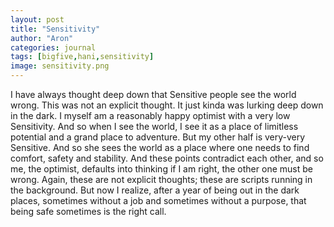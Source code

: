 ```yaml
---
layout: post
title: "Sensitivity"
author: "Aron"
categories: journal
tags: [bigfive,hani,sensitivity]
image: sensitivity.png
---
```


I have always thought deep down that Sensitive people see the world wrong. This was not an explicit thought. It just kinda was lurking deep down in the dark. I myself am a reasonably happy optimist with a very low Sensitivity. And so when I see the world, I see it as a place of limitless potential and a grand place to adventure. But my other half is very-very Sensitive. And so she sees the world as a place where one needs to find comfort, safety and stability. And these points contradict each other, and so me, the optimist, defaults into thinking if I am right, the other one must be wrong. Again, these are not explicit thoughts; these are scripts running in the background. But now I realize, after a year of being out in the dark places, sometimes without a job and sometimes without a purpose, that being safe sometimes is the right call. 

